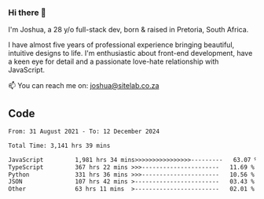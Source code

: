 ### Hi there 👋

I'm Joshua, a 28 y/o full-stack dev, born & raised in Pretoria, South Africa. 

I have almost five years of professional experience bringing beautiful, intuitive designs to life. I'm enthusiastic about front-end development, have a keen eye for detail and a passionate love-hate relationship with JavaScript.

📫 You can reach me on: joshua@sitelab.co.za

## **Code**

<!--START_SECTION:waka-->

```txt
From: 31 August 2021 - To: 12 December 2024

Total Time: 3,141 hrs 39 mins

JavaScript         1,981 hrs 34 mins>>>>>>>>>>>>>>>>---------   63.07 %
TypeScript         367 hrs 22 mins >>>----------------------   11.69 %
Python             331 hrs 36 mins >>>----------------------   10.56 %
JSON               107 hrs 42 mins >------------------------   03.43 %
Other              63 hrs 11 mins  >------------------------   02.01 %
```

<!--END_SECTION:waka-->
